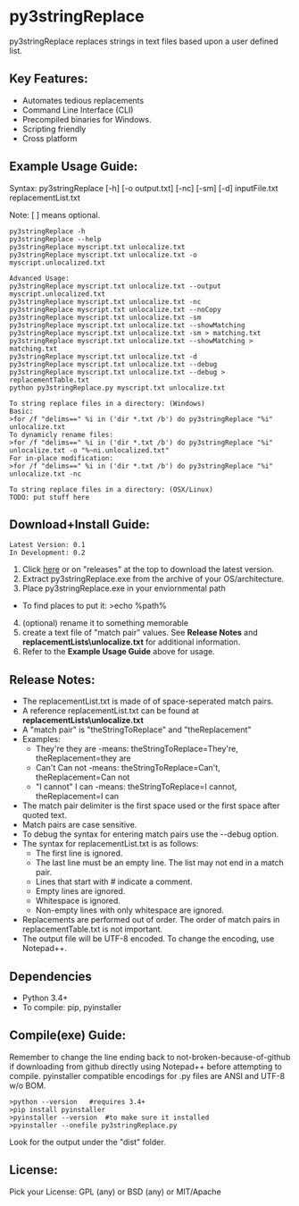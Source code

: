 # py3stringReplace

py3stringReplace replaces strings in text files based upon a user defined list.

## Key Features:

- Automates tedious replacements
- Command Line Interface (CLI)
- Precompiled binaries for Windows.
- Scripting friendly
- Cross platform

## Example Usage Guide:

Syntax: py3stringReplace [-h] [-o output.txt] [-nc] [-sm] [-d] inputFile.txt replacementList.txt

Note: [ ] means optional.

```
py3stringReplace -h
py3stringReplace --help
py3stringReplace myscript.txt unlocalize.txt
py3stringReplace myscript.txt unlocalize.txt -o myscript.unlocalized.txt

Advanced Usage:
py3stringReplace myscript.txt unlocalize.txt --output myscript.unlocalized.txt
py3stringReplace myscript.txt unlocalize.txt -nc
py3stringReplace myscript.txt unlocalize.txt --noCopy
py3stringReplace myscript.txt unlocalize.txt -sm
py3stringReplace myscript.txt unlocalize.txt --showMatching
py3stringReplace myscript.txt unlocalize.txt -sm > matching.txt
py3stringReplace myscript.txt unlocalize.txt --showMatching > matching.txt
py3stringReplace myscript.txt unlocalize.txt -d
py3stringReplace myscript.txt unlocalize.txt --debug
py3stringReplace myscript.txt unlocalize.txt --debug > replacementTable.txt
python py3stringReplace.py myscript.txt unlocalize.txt

To string replace files in a directory: (Windows)
Basic: 
>for /f "delims==" %i in ('dir *.txt /b') do py3stringReplace "%i" unlocalize.txt
To dynamicly rename files:
>for /f "delims==" %i in ('dir *.txt /b') do py3stringReplace "%i" unlocalize.txt -o "%~ni.unlocalized.txt"
For in-place modification:
>for /f "delims==" %i in ('dir *.txt /b') do py3stringReplace "%i" unlocalize.txt -nc

To string replace files in a directory: (OSX/Linux)
TODO: put stuff here
```

## Download+Install Guide:
```
Latest Version: 0.1
In Development: 0.2
```
1. Click [here](//github.com/gdiaz384/py3stringReplace/releases) or on "releases" at the top to download the latest version.
2. Extract py3stringReplace.exe from the archive of your OS/architecture.
3. Place py3stringReplace.exe in your enviornmental path
  - To find places to put it: >echo %path%
4. (optional) rename it to something memorable
5. create a text file of "match pair" values. See **Release Notes** and **replacementLists\unlocalize.txt** for additional information.
6. Refer to the **Example Usage Guide** above for usage.

## Release Notes:

- The replacementList.txt is made of of space-seperated match pairs.
- A reference replacementList.txt can be found at **replacementLists\unlocalize.txt**
- A "match pair" is "theStringToReplace" and "theReplacement"
- Examples:
  - They're they are   -means: theStringToReplace=They're, theReplacement=they are
  - Can't Can not   -means: theStringToReplace=Can't, theReplacement=Can not
  - "I cannot" I can    -means: theStringToReplace=I cannot, theReplacement=I can
- The match pair delimiter is the first space used or the first space after quoted text.
- Match pairs are case sensitive.
- To debug the syntax for entering match pairs use the --debug option.
- The syntax for replacementList.txt is as follows:
  - The first line is ignored.
  - The last line must be an empty line. The list may not end in a match pair.
  - Lines that start with # indicate a comment.
  - Empty lines are ignored.
  - Whitespace is ignored.
  - Non-empty lines with only whitespace are ignored.
- Replacements are performed out of order. The order of match pairs in replacementTable.txt is not important.
- The output file will be UTF-8 encoded. To change the encoding, use Notepad++.

## Dependencies

- Python 3.4+
- To compile: pip, pyinstaller

## Compile(exe) Guide:

Remember to change the line ending back to not-broken-because-of-github if downloading from github directly using Notepad++ before attempting to compile. pyinstaller compatible encodings for .py files are ANSI and UTF-8 w/o BOM.

```
>python --version   #requires 3.4+
>pip install pyinstaller
>pyinstaller --version  #to make sure it installed
>pyinstaller --onefile py3stringReplace.py
```
Look for the output under the "dist" folder.

## License:
Pick your License: GPL (any) or BSD (any) or MIT/Apache
